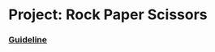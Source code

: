 # Project: Rock Paper Scissors

### [Guideline](https://www.theodinproject.com/lessons/foundations-rock-paper-scissors)
